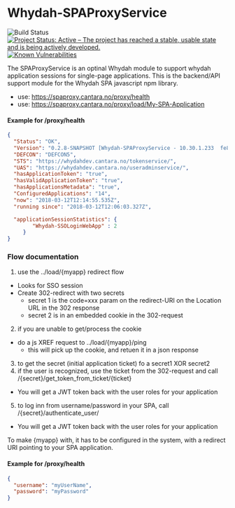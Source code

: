 # Whydah-SPAProxyService



![Build Status](https://jenkins.capraconsulting.no/buildStatus/icon?job=Whydah-SPAProxyService) [![Project Status: Active – The project has reached a stable, usable state and is being actively developed.](http://www.repostatus.org/badges/latest/active.svg)](http://www.repostatus.org/#active)  [![Known Vulnerabilities](https://snyk.io/test/github/Cantara/Whydah-SPAProxyService/badge.svg)](https://snyk.io/test/github/Cantara/Whydah-OAuth2Service)


The SPAProxyService is an optinal Whydah module to support whydah application sessions for single-page applications. This is the backend/API support module for the Whydah SPA javascript npm library.


* use:  https://spaproxy.cantara.no/proxy/health
* use:  https://spaproxy.cantara.no/proxy/load/My-SPA-Application


#### Example for /proxy/health 
```json
{
  "Status": "OK",
  "Version": "0.2.8-SNAPSHOT [Whydah-SPAProxyService - 10.30.1.233  fe80:0:0:0:cfc:f5ff:fedd:1770%eth0  10.30.1.233  0:0:0:0:0:0:0:1%lo  127.0.0.1]",
  "DEFCON": "DEFCON5",
  "STS": "https://whydahdev.cantara.no/tokenservice/",
  "UAS": "https://whydahdev.cantara.no/useradminservice/",
  "hasApplicationToken": "true",
  "hasValidApplicationToken": "true",
  "hasApplicationsMetadata": "true",
  "ConfiguredApplications": "14",
  "now": "2018-03-12T12:14:55.535Z",
  "running since": "2018-03-12T12:06:03.327Z",

  "applicationSessionStatistics": {
        "Whydah-SSOLoginWebApp" : 2 
     }
}
```

### Flow documentation

1. use the ../load/{myapp} redirect flow
  * Looks for SSO session
  * Create 302-redirect with two secrets
    * secret 1 is the code=xxx param on the redirect-URI on the Location URL in the 302 response
    * secret 2 is in an embedded cookie in the 302-request
2. if you are unable to get/process the cookie
  * do a js XREF request to  ../load/{myapp}/ping
    * this will pick up the cookie, and retuen it in a json response
3. to get the secret (initial application ticket) fo a secret1 XOR secret2   
4. if the user is recognized, use the ticket from the 302-request and call /{secret}/get_token_from_ticket/{ticket}
  * You will get a JWT token back with the user roles for your application
5. to log inn from username/password in your SPA, call /{secret}/authenticate_user/
  * You will get a JWT token back with the user roles for your application
 
 
To make {myapp} with, it has to be configured in the system, with a redirect URI pointing to your SPA application.
 
#### Example for /proxy/health 
```json
{
  "username": "myUserName",
  "password": "myPassword"
}
```
